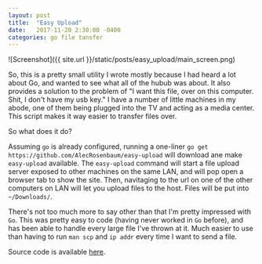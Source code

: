 ```yaml
---
layout: post
title:  "Easy Upload"
date:   2017-11-20 2:30:00 -0400
categories: go file tansfer
---
```


![Screenshot]({{ site.url }}/static/posts/easy_upload/main_screen.png) 

So, this is a pretty small utility I wrote mostly because I had heard a lot about Go, and wanted to see what all of the hubub was about. It also provides a solution to the problem of "I want this file, over on this computer. Shit, I don't have my usb key." I have a number of little machines in my abode, one of them being plugged into the TV and acting as a media center. This script makes it way easier to transfer files over.

So what does it do?

Assuming `go` is already configured, running a one-liner `go get https://github.com/AlecRosenbaum/easy-upload` will download ane make `easy-upload` available. The `easy-upload` command will start a file upload server exposed to other machines on the same LAN, and will pop open a browser tab to show the site. Then, navitaging to the url on one of the other computers on LAN will let you upload files to the host. Files will be put into `~/Downloads/`.

There's not too much more to say other than that I'm pretty impressed with `Go`. This was pretty easy to code (having never worked in `Go` before), and has been able to handle every large file I've thrown at it. Much easier to use than having to run `man scp` and `ip addr` every time I want to send a file.

Source code is available [here][source].

[source]: https://github.com/AlecRosenbaum/easy-upload
